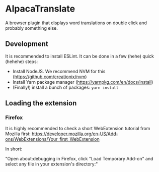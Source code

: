 # AlpacaTranslate
A browser plugin that displays word translations on double click and probably something else.

## Development

It is recommended to install ESLint. It can be done in a few (hehe) quick (hehehe) steps:

* Install NodeJS. We recommend NVM for this (https://github.com/creationix/nvm)
* Install Yarn package manager (https://yarnpkg.com/en/docs/install)
* (Finally!) install a bunch of packages: `yarn install`

## Loading the extension

### Firefox

It is highly recommended to check a short WebExtension tutorial from Mozilla first: https://developer.mozilla.org/en-US/Add-ons/WebExtensions/Your_first_WebExtension

In short:

"Open about:debugging in Firefox, click "Load Temporary Add-on" and select any file in your extension's directory:"

